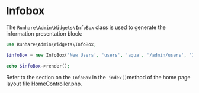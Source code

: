 # Infobox

The `Runhare\Admin\Widgets\InfoBox` class is used to generate the information presentation block:

```php
use Runhare\Admin\Widgets\InfoBox;

$infoBox = new InfoBox('New Users', 'users', 'aqua', '/admin/users', '1024');

echo $infoBox->render();

```

Refer to the section on the `InfoBox` in the` index()`method of the home page layout file [HomeController.php](/src/Commands/stubs/ExampleController.stub).